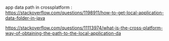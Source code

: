 app data path in crossplatform : https://stackoverflow.com/questions/1198911/how-to-get-local-application-data-folder-in-java

https://stackoverflow.com/questions/11113974/what-is-the-cross-platform-way-of-obtaining-the-path-to-the-local-application-da